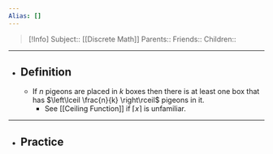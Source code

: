 ```yaml
---
Alias: []
---
```

> [!Info]
> Subject:: [[Discrete Math]]
> Parents:: 
> Friends:: 
> Children:: 
---
- ## Definition
	- If $n$ pigeons are placed in $k$ boxes then there is at least one box that has $\left\lceil  \frac{n}{k}  \right\rceil$ pigeons in it.
		- See [[Ceiling Function]] if $\lceil x \rceil$ is unfamiliar.
---
- ## Practice